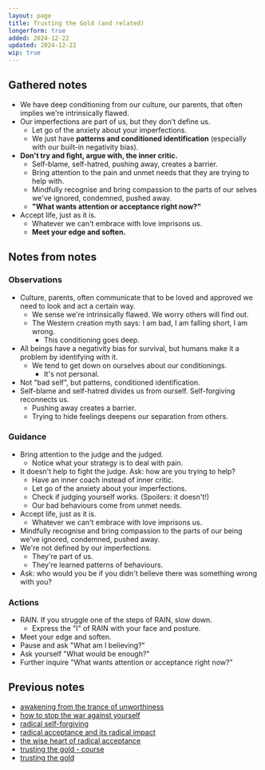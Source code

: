 ```yaml
---
layout: page
title: Trusting the Gold (and related)
longerform: true
added: 2024-12-22
updated: 2024-12-22
wip: true
---
```


## Gathered notes

- We have deep conditioning from our culture, our parents, that often implies we're intrinsically flawed.
- Our imperfections are part of us, but they don't define us.
    - Let go of the anxiety about your imperfections.
    - We just have **patterns and conditioned identification** (especially with our built-in negativity bias).
- **Don't try and fight, argue with, the inner critic.**
    - Self-blame, self-hatred, pushing away, creates a barrier.
    - Bring attention to the pain and unmet needs that they are trying to help with.
    - Mindfully recognise and bring compassion to the parts of our selves we've ignored, condemned, pushed away.
    - **"What wants attention or acceptance right now?"**
- Accept life, just as it is.
    - Whatever we can't embrace with love imprisons us.
    - **Meet your edge and soften.**

## Notes from notes

### Observations

- Culture, parents, often communicate that to be loved and approved we need to look and act a certain way.
    - We sense we're intrinsically flawed. We worry others will find out.
    - The Western creation myth says: I am bad, I am falling short, I am wrong.
        - This conditioning goes deep.
- All beings have a negativity bias for survival, but humans make it a problem by identifying with it.
    - We tend to get down on ourselves about our conditionings.
        - It's not personal.
- Not "bad self", but patterns, conditioned identification.
- Self-blame and self-hatred divides us from ourself. Self-forgiving reconnects us.
    - Pushing away creates a barrier.
    - Trying to hide feelings deepens our separation from others.

### Guidance

- Bring attention to the judge and the judged.
    - Notice what your strategy is to deal with pain.
- It doesn't help to fight the judge. Ask: how are you trying to help?
    - Have an inner coach instead of inner critic.
    - Let go of the anxiety about your imperfections.
    - Check if judging yourself works. (Spoilers: it doesn't!)
    - Our bad behaviours come from unmet needs.
- Accept life, just as it is.
    - Whatever we can't embrace with love imprisons us.
- Mindfully recognise and bring compassion to the parts of our being we've ignored, condemned, pushed away.
- We're not defined by our imperfections.
    - They're part of us.
    - They're learned patterns of behaviours.
- Ask: who would you be if you didn't believe there was something wrong with you?

### Actions

- RAIN. If you struggle one of the steps of RAIN, slow down.
    - Express the "I" of RAIN with your face and posture.
- Meet your edge and soften.
- Pause and ask "What am I believing?"
- Ask yourself "What would be enough?"
- Further inquire "What wants attention or acceptance right now?"

## Previous notes

- [awakening from the trance of unworthiness](/notes/tara-brach/awakening%20from%20the%20trance%20of%20unworthiness%20-%20tara%20brach.jpg)
- [how to stop the war against yourself](/notes/tara-brach/how%20to%20stop%20the%20war%20against%20yourself%20-%20tara%20brach%20and%20dan%20harris.jpg)
- [radical self-forgiving](/notes/tara-brach/radical%20self-forgiving.jpg)
- [radical acceptance and its radical impact](/notes/tara-brach/radical%20acceptance%20and%20its%20radical%20impact%20-%20tara%20brach.jpg)
- [the wise heart of radical acceptance](/notes/tara-brach/tara%20brach%20-%20the%20wise%20heart%20of%20radical%20acceptance.jpg)
- [trusting the gold - course](/notes/tara-brach/trusting%20the%20gold%20-%20course%20-%20tara%20brach.jpg)
- [trusting the gold](/notes/tara-brach/trusting%20the%20gold%20-%20tara%20brach.jpg)